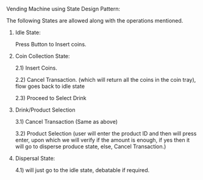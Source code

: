 
Vending Machine using State Design Pattern:


The following States are allowed along with the operations mentioned.
1) Idle State:
    
    Press Button to Insert   coins.


2) Coin Collection State:
    
    2.1) Insert Coins.
    
    2.2) Cancel Transaction. (which will return all the coins in the coin tray), flow goes back to idle state

    2.3) Proceed to Select Drink



3) Drink/Product Selection

    3.1) Cancel Transaction (Same as above)

    3.2) Product Selection (user will enter the product ID and then will press enter, upon which we will verify if the amount is enough, if yes then it will go to disperse produce state, else, Cancel Transaction.)


4) Dispersal State:
    
    4.1) will just go to the idle state, debatable if required.
